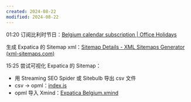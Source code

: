 ```yaml
---
created: 2024-08-22
modified: 2024-08-22
---
```

01:20
订阅比利时节日：[Belgium calendar subscription | Office Holidays](https://www.officeholidays.com/subscribe/belgium)

生成 Expatica 的 Sitemap xml：[Sitemap Details - XML Sitemaps Generator (xml-sitemaps.com)](https://www.xml-sitemaps.com/details-www.expatica.com-da3aeea33.html)

15:25
尝试可视化 Expatica 的 Sitemap：
+ 用 Streaming SEO Spider 或 Sitebulb 导出 csv 文件
+ csv → opml：[index.js](hook://file/jkJXgSnDf?p=c2NyaXB0L2NzdjJvcG1s&n=index%2Ejs)
+ opml 导入 Xmind：[Expatica Belgium.xmind](hook://file/jkJnzMa5A?p=Y29tfmFwcGxlfkNsb3VkRG9jcy9YbWluZA==&n=Expatica%20Belgium%2Exmind)

